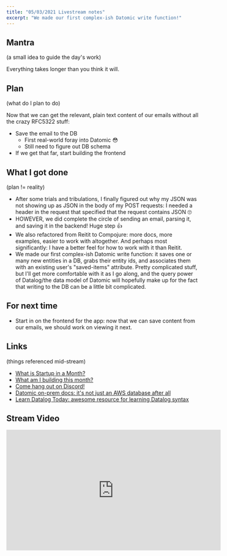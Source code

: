 ```yaml
---
title: "05/03/2021 Livestream notes"
excerpt: "We made our first complex-ish Datomic write function!"
---
```


## Mantra

(a small idea to guide the day's work)

Everything takes longer than you think it will.

## Plan
(what do I plan to do)

Now that we can get the relevant, plain text content of our emails without all the crazy RFC5322 stuff:

- Save the email to the DB
  - First real-world foray into Datomic 😳
  - Still need to figure out DB schema
- If we get that far, start building the frontend

## What I got done
(plan != reality)

- After some trials and tribulations, I finally figured out why my JSON was not showing up as JSON in the body of my POST requests: I needed a header in the request that specified that the request contains JSON 🙄
- HOWEVER, we did complete the circle of sending an email, parsing it, and saving it in the backend! Huge step 👍
- We also refactored from Reitit to Compojure: more docs, more examples, easier to work with altogether. And perhaps most significantly: I have a better feel for how to work with it than Reitit. 
- We made our first complex-ish Datomic write function: it saves one or many new entities in a DB, grabs their entity ids, and associates them with an existing user's "saved-items" attribute. Pretty complicated stuff, but I'll get more comfortable with it as I go along, and the query power of Datalog/the data model of Datomic will hopefully make up for the fact that writing to the DB can be a little bit complicated. 

## For next time

- Start in on the frontend for the app: now that we can save content from our emails, we should work on viewing it next. 

## Links

(things referenced mid-stream)

- [What is Startup in a Month?](https://startupinamonth.net/what-is-startup-in-a-month/)
- [What am I building this month?](https://startupinamonth.net/mailfile-announcement/)
- [Come hang out on Discord!](https://startupinamonth.net/discord/)
- [Datomic on-prem docs: it's not just an AWS database after all](https://www.datomic.com/on-prem-documentation.html)
- [Learn Datalog Today: awesome resource for learning Datalog syntax](http://www.learndatalogtoday.org/)

## Stream Video

<iframe width="560" height="315" src="https://www.youtube-nocookie.com/embed/kPA_oAOc430" title="YouTube video player" frameborder="0" allow="accelerometer; autoplay; clipboard-write; encrypted-media; gyroscope; picture-in-picture" allowfullscreen></iframe>